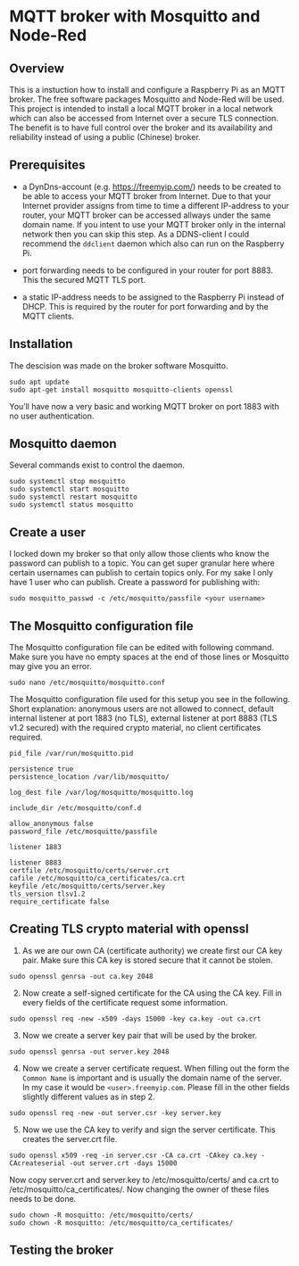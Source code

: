 # MQTT broker with Mosquitto and Node-Red

## Overview

This is a instuction how to install and configure a Raspberry Pi as an MQTT broker. The free software packages Mosquitto and Node-Red will be used. This project is intended to install a local MQTT broker in a local network which can also be accessed from Internet over a secure TLS connection. The benefit is to have full control over the broker and its availability and reliability instead of using a public (Chinese) broker.

## Prerequisites

* a DynDns-account (e.g. https://freemyip.com/) needs to be created to be able to access your MQTT broker from Internet. Due to that your Internet provider assigns from time to time a different IP-address to your router, your MQTT broker can be accessed allways under the same domain name. If you intent to use your MQTT broker only in the internal network then you can skip this step. As a DDNS-client I could recommend the `ddclient` daemon which also can run on the Raspberry Pi.

* port forwarding needs to be configured in your router for port 8883. This the secured MQTT TLS port.

* a static IP-address needs to be assigned to the Raspberry Pi instead of DHCP. This is required by the router for port forwarding and by the MQTT clients.

## Installation

The descision was made on the broker software Mosquitto.
```
sudo apt update
sudo apt-get install mosquitto mosquitto-clients openssl
```
You’ll have now a very basic and working MQTT broker on port 1883 with no user authentication. 
## Mosquitto daemon

Several commands exist to control the daemon.
```
sudo systemctl stop mosquitto
sudo systemctl start mosquitto
sudo systemctl restart mosquitto
sudo systemctl status mosquitto
```

## Create a user 

I locked down my broker so that only allow those clients who know the password can publish to a topic. You can get super granular here where certain usernames can publish to certain topics only. For my sake I only have 1 user who can publish. Create a password for publishing with:

```
sudo mosquitto_passwd -c /etc/mosquitto/passfile <your username>
```
## The Mosquitto configuration file

The Mosquitto configuration file can be edited with following command. Make sure you have no empty spaces at the end of those lines or Mosquitto may give you an error.
```
sudo nano /etc/mosquitto/mosquitto.conf
```

The Mosquitto configuration file used for this setup you see in the following. Short explanation: anonymous users are not allowed to connect, default internal listener at port 1883 (no TLS), external listener at port 8883 (TLS v1.2 secured) with the required crypto material, no client certificates required.
```
pid_file /var/run/mosquitto.pid

persistence true
persistence_location /var/lib/mosquitto/

log_dest file /var/log/mosquitto/mosquitto.log

include_dir /etc/mosquitto/conf.d

allow_anonymous false
password_file /etc/mosquitto/passfile

listener 1883

listener 8883
certfile /etc/mosquitto/certs/server.crt
cafile /etc/mosquitto/ca_certificates/ca.crt
keyfile /etc/mosquitto/certs/server.key
tls_version tlsv1.2
require_certificate false
```

## Creating TLS crypto material with openssl

1. As we are our own CA (certificate authority) we create first our CA key pair. Make sure this CA key is stored secure that it cannot be stolen.
```
sudo openssl genrsa -out ca.key 2048
```

2. Now create a self-signed certificate for the CA using the CA key. Fill in every fields of the certificate request some information.
```
sudo openssl req -new -x509 -days 15000 -key ca.key -out ca.crt
```

3. Now we create a server key pair that will be used by the broker.
```
sudo openssl genrsa -out server.key 2048
```

4. Now we create a server certificate request. When filling out the form the `Common Name` is important and is usually the domain name of the server. In my case it would be `<user>.freemyip.com`. Please fill in the other fields slightly different values as in step 2.
```
sudo openssl req -new -out server.csr -key server.key
```

5. Now we use the CA key to verify and sign the server certificate. This creates the server.crt file.
```
sudo openssl x509 -req -in server.csr -CA ca.crt -CAkey ca.key -CAcreateserial -out server.crt -days 15000
```

Now copy server.crt and server.key to /etc/mosquitto/certs/ and ca.crt to /etc/mosquitto/ca_certificates/. Now changing the owner of these files needs to be done.
```
sudo chown -R mosquitto: /etc/mosquitto/certs/
sudo chown -R mosquitto: /etc/mosquitto/ca_certificates/
```
## Testing the broker


